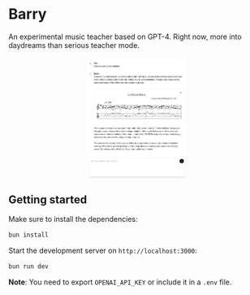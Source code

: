 # Barry

An experimental music teacher based on GPT-4. Right now, more into daydreams than serious teacher mode.

<p align="center">
  <img align="center" width="200" src="./screenshot.png">
</p>

## Getting started

Make sure to install the dependencies:

```bash
bun install
```

Start the development server on `http://localhost:3000`:

```bash
bun run dev
```

**Note**: You need to export `OPENAI_API_KEY` or include it in a `.env` file.
